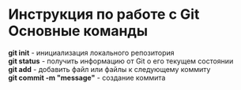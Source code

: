 # Инструкция по работе с Git <br/> Основные команды
**git init** - инициализация локального репозитория <br/>
**git status** - получить информацию от Git о его текущем состоянии <br/>
**git add** - добавить файл или файлы к следующему коммиту <br/>
**git commit -m "message"** - создание коммита <br/>



